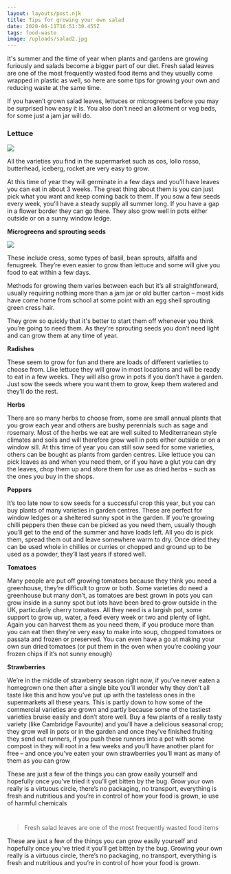 ```yaml
---
layout: layouts/post.njk
title: Tips for growing your own salad
date: 2020-06-11T16:51:30.455Z
tags: food-waste
image: /uploads/salad2.jpg
---
```

It's summer and the time of year when plants and gardens are growing furiously and salads become a bigger part of our diet.   Fresh salad leaves are one of the most frequently wasted food items and they usually come wrapped in plastic as well, so here are some tips for growing your own and reducing waste at the same time.

If you haven’t grown salad leaves, lettuces or microgreens before you may be surprised how easy it is.  You also don’t need an allotment or veg beds, for some just a jam jar will do.

### Lettuce

![](/uploads/lettuce2.jpg)

All the varieties you find in the supermarket such as cos, lollo rosso, butterhead, iceberg, rocket are very easy to grow.

At this time of year they will germinate in a few days and you’ll have leaves you can eat in about 3 weeks. The great thing about them is you can just pick what you want and keep coming back to them.  If you sow a few seeds every week, you’ll have a steady supply all summer long. If you have a gap in a flower border they can go there.  They also grow well in pots either outside or on a sunny window ledge.

**Microgreens and sprouting seeds**

![](/uploads/microgreens2.png)

These include cress, some types of basil, bean sprouts, alfalfa and fenugreek.  They’re even easier to grow than lettuce and some will give you food to eat within a few days.  

Methods for growing them varies between each but it’s all straightforward, usually requiring nothing more than a jam jar or old butter carton – most kids have come home from school at some point with an egg shell sprouting green cress hair.

They grow so quickly that it's better to start them off whenever you think you’re going to need them.  As they're sprouting seeds you don’t need light and can grow them at any time of year.

**Radishes**

These seem to grow for fun and there are loads of different varieties to choose from. Like lettuce they will grow in most locations and will be ready to eat in a few weeks. They will also grow in pots if you don’t have a garden. Just sow the seeds where you want them to grow, keep them watered and they’ll do the rest.

**Herbs**

There are so many herbs to choose from, some are small annual plants that you grow each year and others are bushy perennials such as sage and rosemary. Most of the herbs we eat are well suited to Mediterranean style climates and soils and will therefore grow well in pots either outside or on a window sill. At this time of year you can still sow seed for some varieties, others can be bought as plants from garden centres. Like lettuce you can pick leaves as and when you need them, or if you have a glut you can dry the leaves, chop them up and store them for use as dried herbs – such as the ones you buy in the shops.

**Peppers**

It’s too late now to sow seeds for a successful crop this year, but you can buy plants of many varieties in garden centres. These are perfect for window ledges or a sheltered sunny spot in the garden. If you’re growing chilli peppers then these can be picked as you need them, usually though you’ll get to the end of the summer and have loads left. All you do is pick them, spread them out and leave somewhere warm to dry. Once dried they can be used whole in chillies or curries or chopped and ground up to be used as a powder, they’ll last years if stored well.

**Tomatoes**

Many people are put off growing tomatoes because they think you need a greenhouse, they’re difficult to grow or both. Some varieties do need a greenhouse but many don’t, as tomatoes are best grown in pots you can grow inside in a sunny spot but lots have been bred to grow outside in the UK, particularly cherry tomatoes. All they need is a largish pot, some support to grow up, water, a feed every week or two and plenty of light. Again you can harvest them as you need them, if you produce more than you can eat then they’re very easy to make into soup, chopped tomatoes or passata and frozen or preserved. You can even have a go at making your own sun dried tomatoes (or put them in the oven when you’re cooking your frozen chips if it’s not sunny enough)

**Strawberries**

We’re in the middle of strawberry season right now, if you’ve never eaten a homegrown one then after a single bite you’ll wonder why they don’t all taste like this and how you’ve put up with the tasteless ones in the supermarkets all these years. This is partly down to how some of the commercial varieties are grown and partly because some of the tastiest varieties bruise easily and don’t store well. Buy a few plants of a really tasty variety (like Cambridge Favourite) and you’ll have a delicious seasonal crop; they grow well in pots or in the garden and once they’ve finished fruiting they send out runners, if you push these runners into a pot with some compost in they will root in a few weeks and you’ll have another plant for free – and once you’ve eaten your own strawberries you’ll want as many of them as you can grow

These are just a few of the things you can grow easily yourself and hopefully once you’ve tried it you’ll get bitten by the bug. Grow your own really is a virtuous circle, there’s no packaging, no transport, everything is fresh and nutritious and you’re in control of how your food is grown, ie use of harmful chemicals

# <!--EndFragment-->

> Fresh salad leaves are one of the most frequently wasted food items

These are just a few of the things you can grow easily yourself and hopefully once you’ve tried it you’ll get bitten by the bug. Growing your own really is a virtuous circle, there’s no packaging, no transport, everything is fresh and nutritious and you’re in control of how your food is grown.